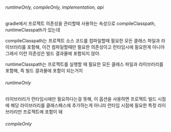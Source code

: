 ###### runtimeOnly, compileOnly, implementation, api

gradle에서 프로젝트 의존성을 관리할때 사용하는 속성으로 compileClasspath, runtimeClasspath가 있는데

compileClasspath는 프로젝트 소스 코드를 컴파일할때 필요한 모든 클래스 파일과 라이브러리를 포함해, 이건 컴파일할때만 필요한 의존성이고 런타임시에 필요한게 아니야 그래서 이런 의존성은 빌드 결과물에 포함되지 않아.

runtimeClasspath는 프로젝트를 실행할 때 필요한 모든 클래스 파일과 라이브러리를 포함해, 즉 빌드 결과물에 포함이 되는거지

###### runtimeOnly
라이브러리가 런타임시에만 필요하다는걸 뜻해, 이 옵션을 사용하면 프로젝트 빌드 시점에 해당 라이브러리를 클래스패스에 추가하는게 아니라 런타임 시점에 필요한 특정 라이브러리만 프로젝트에 포함이 돼


###### compileOnly
